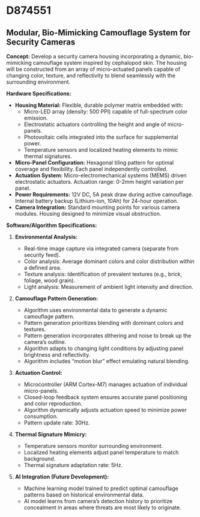 # D874551

## Modular, Bio-Mimicking Camouflage System for Security Cameras

**Concept:** Develop a security camera housing incorporating a dynamic, bio-mimicking camouflage system inspired by cephalopod skin. The housing will be constructed from an array of micro-actuated panels capable of changing color, texture, and reflectivity to blend seamlessly with the surrounding environment.

**Hardware Specifications:**

*   **Housing Material:** Flexible, durable polymer matrix embedded with:
    *   Micro-LED array (density: 500 PPI) capable of full-spectrum color emission.
    *   Electrostatic actuators controlling the height and angle of micro-panels.
    *   Photovoltaic cells integrated into the surface for supplemental power.
    *   Temperature sensors and localized heating elements to mimic thermal signatures.
*   **Micro-Panel Configuration:** Hexagonal tiling pattern for optimal coverage and flexibility. Each panel independently controlled.
*   **Actuation System:** Micro-electromechanical systems (MEMS) driven electrostatic actuators. Actuation range: 0-2mm height variation per panel.
*   **Power Requirements:** 12V DC, 5A peak draw during active camouflage. Internal battery backup (Lithium-ion, 10Ah) for 24-hour operation.
*   **Camera Integration:** Standard mounting points for various camera modules. Housing designed to minimize visual obstruction.

**Software/Algorithm Specifications:**

1.  **Environmental Analysis:**
    *   Real-time image capture via integrated camera (separate from security feed).
    *   Color analysis: Average dominant colors and color distribution within a defined area.
    *   Texture analysis: Identification of prevalent textures (e.g., brick, foliage, wood grain).
    *   Light analysis: Measurement of ambient light intensity and direction.

2.  **Camouflage Pattern Generation:**
    *   Algorithm uses environmental data to generate a dynamic camouflage pattern.
    *   Pattern generation prioritizes blending with dominant colors and textures.
    *   Pattern generation incorporates dithering and noise to break up the camera’s outline.
    *   Algorithm adapts to changing light conditions by adjusting panel brightness and reflectivity.
    *   Algorithm includes “motion blur” effect emulating natural blending.

3.  **Actuation Control:**
    *   Microcontroller (ARM Cortex-M7) manages actuation of individual micro-panels.
    *   Closed-loop feedback system ensures accurate panel positioning and color reproduction.
    *   Algorithm dynamically adjusts actuation speed to minimize power consumption.
    *   Pattern update rate: 30Hz.

4.  **Thermal Signature Mimicry:**
    *   Temperature sensors monitor surrounding environment.
    *   Localized heating elements adjust panel temperature to match background.
    *   Thermal signature adaptation rate: 5Hz.

5.  **AI Integration (Future Development):**
    *   Machine learning model trained to predict optimal camouflage patterns based on historical environmental data.
    *   AI model learns from camera’s detection history to prioritize concealment in areas where threats are most likely to originate.